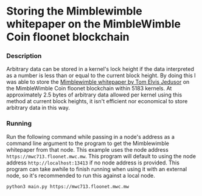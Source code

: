 # Storing the Mimblewimble whitepaper on the MimbleWimble Coin floonet blockchain

### Description
Arbitrary data can be stored in a kernel's lock height if the data interpreted as a number is less than or equal to the current block height. By doing this I was able to store the [Mimblewimble whitepaper by Tom Elvis Jedusor](https://scalingbitcoin.org/papers/mimblewimble.txt) on the MimbleWimble Coin floonet blockchain within 5183 kernels. At approximately 2.5 bytes of arbitrary data allowed per kernel using this method at current block heights, it isn't efficient nor economical to store arbitrary data in this way.

### Running
Run the following command while passing in a node's address as a command line argument to the program to get the Mimblewimble whitepaper from that node. This example uses the node address `https://mwc713.floonet.mwc.mw`. This program will default to using the node address `http://localhost:13413` if no node address is provided. This program can take awhile to finish running when using it with an external node, so it's recommended to run this against a local node.
```
python3 main.py https://mwc713.floonet.mwc.mw
```
